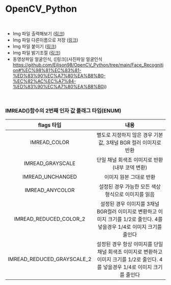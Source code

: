 # OpenCV_Python

<br/>

- Img 파일 출력해보기 ([링크](https://github.com/Eilison98/OpenCV_Python/tree/main/Import_image#img-%ED%8C%8C%EC%9D%BC-%EC%B6%9C%EB%A0%A5%ED%95%B4%EB%B3%B4%EA%B8%B0))
- Img 파일 다른이름으로 저장 ([링크](https://github.com/Eilison98/OpenCV_Python/tree/main/Save_image_as#img-%ED%8C%8C%EC%9D%BC-%EB%8B%A4%EB%A5%B8-%EC%9D%B4%EB%A6%84%EC%9C%BC%EB%A1%9C-%EC%A0%80%EC%9E%A5))
- Img 파일 붙이기 ([링크](https://github.com/Eilison98/OpenCV_Python/tree/main/Paste_image#img-%ED%8C%8C%EC%9D%BC-%EB%B6%99%EC%9D%B4%EA%B8%B0))
- Img 파일 밝기조절 ([링크](https://github.com/Eilison98/OpenCV_Python/tree/main/Adjust_image_brightness#img-%ED%8C%8C%EC%9D%BC-%EB%B0%9D%EA%B8%B0-%EC%A1%B0%EC%A0%88))
- 동영상파일 얼굴인식, ([링크](사진파일 얼굴인식 https://github.com/Eilison98/OpenCV_Python/tree/main/Face_Recognition#%EC%98%81%EC%83%81-%ED%83%90%EC%A7%80%EA%B8%B0-%EC%82%AC%EC%A7%84-%ED%83%90%EC%A7%80%EA%B8%B0))

<br/>

### IMREAD()함수의 2번째 인자 값 플래그 타입(ENUM) ###

| flags 타입 | 내용 |
|:---:|:---:|
|IMREAD_COLOR|별도로 지정하지 않은 경우 기본값, 3채널 BGR 컬러 이미지로 반환|
|IMREAD_GRAYSCALE|단일 채널 회색조 이미지로 반환(내부 코덱 변환)|
|IMREAD_UNCHANGED|이미지 원본 그대로 반환|
|IMREAD_ANYCOLOR|설정된 경우 가능한 모든 색상 형식으로 이미지를 읽음|
|IMREAD_REDUCED_COLOR_2|설정된 경우 이미지를 3채널 BGR컬러 이미지로 변환하고 이미지 크기를 1/2로 줄인다. 4를 넣을경우 1/4로 이미지 크기를 줄인다|
|IMREAD_REDUCED_GRAYSCALE_2|설정된 경우 항상 이미지를 단일 채널 회색조 이미지로 변환하고 이미지 크기를 1/2로 줄인다. 4를 넣을경우 1/4로 이미지 크기를 줄인다|

